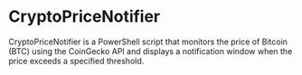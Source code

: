 # CryptoPriceNotifier
CryptoPriceNotifier is a PowerShell script that monitors the price of Bitcoin (BTC) using the CoinGecko API and displays a notification window when the price exceeds a specified threshold.
